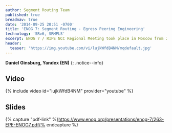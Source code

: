 ```yaml
---
author: Segment Routing Team
published: true
breadnav: true
date: '2014-09-25 20:51 -0700'
title: 'ENOG 7: Segment Routing - Egress Peering Engineering'
technology: 'SRv6, SRMPLS'
excerpt: ENOG 7 / RIPE NCC Regional Meeting took place in Moscow from 26-27 May 2014.
header:
  teaser: 'https://img.youtube.com/vi/lujkWfdB4NM/mqdefault.jpg'
---
```


**Daniel Ginsburg, Yandex (EN)**
{: .notice--info}

## Video  

{% include video id="lujkWfdB4NM" provider="youtube" %}


## Slides  

{% capture "pdf-link" %}https://www.enog.org/presentations/enog-7/263-EPE-ENOG7.pdf{% endcapture %}

<script src="{{ 'assets/js/pdfobject.min.js' | relative_url }}"></script>
<div class="fitvidsignore" id="pdf"></div>
<script>PDFObject.embed(" {{ pdf-link | relative_url }} ", "#pdf", {height: "21.5em", width: "31.3em"});</script>

